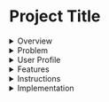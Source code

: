 # Project Title

<details>

<summary>Overview</summary>
## Overview

My app will be a brand website to help a local wine importer to shine. Hopefully having his own website that showcases the products that he imports and the producers he works with. I want to include a find Us page that gives the user a list of restaurant were the importer's products are available. Hopefully my app will help him make more sale and in the futur I would like to create an inventory app for importers too! (This is for another time)

</details>

<details>
<summary>Problem</summary>
### Problem

I personnaly think that in the world we live in, in 2024 and in a really dynamic and fast-paced city like Montreal, if you have a brand or side business and you don't have a good branding like an instagram page, functional website, your logo, to name a few, to highlight your products, it's really hard to grow and not be outshined by other similar businesses.

I think their will always be a need for a e-commerce plateform, especially user friendly one that are afforfable and if I can recreate even 10-15% of that for my capstone I would be really pleased. My goal is to keep working on it way after the bootcamp to make it way more complex.

</details>

<details>
<summary>User Profile</summary>
### User Profile

The users would use this website to read about my friend's imported wines, learn about wine production and be able to discover the great humans behind the wine bottle they shop for.

</details>
<details>
<summary>Features</summary>
### Features

-The Home Page displays 6 bottles in the new arrivals section no matter how many bottles are in the database. I did it using a splice method to only display the first 6 available. Later on, this will also be sort by dates of newest wines. For the moment they all have the same date of creation. On top of it, I added a carousel that scroll these bottles horizontally on mobile view.

-See what just came in on the main page, when the user hovers over the bottle it lets them see the name of the wine with a fun color transition.

-The user will be able to read about wine producers and their creations carried by the importers.

-There's a live map that displays where Grand Ordinaire wines can be found in Montreal and its surroundings. This map is found in the Find us page. The map view is only available on tablet view and up. For mobile you can click on the address and it will redirect you to google maps' website with the right restaurant address and informations for navigation.

- Read about the company's mission and who's the team behind.

- You can find a downloadable PDF of the Grand Ordinaire's available products on the listing page.

</details>
<details>
<summary>Instructions</summary>
### Instructions

1A.You can visit my repository live on this website : "https://develop--dynamic-crepe-c3c437.netlify.app/"

1B. You must download a zip file from main, open it in VScode and npm i or npm install all dependencies.

2. I use three environment variables, two of which are not ment to be shared publicly. If you were to install my app on your own VSCODE, you should know that the google map part won't be functional since I won't be sharing my api key of course! But if you were to have an existing account with google maps api you can create a new map to have the map style code.
   REACT_APP_GOOGLE_MAPS_KEY=Your_Own_KEY
   REACT_APP_GOOGLE_MAPS_STYLE=Your_Own_Map_Style
   REACT_APP_BASE_URL=http://localhost:8080/

   -The third environement variable is used if you intend to run my back end on your computer as well. You can find my back end repository here : "https://github.com/veronique1415/GO-Backend".

3.Run npm start in the your terminal.

</details>
<details>
<summary>Implementation</summary>
## Implementation

<details>
<summary>Tech Stack</summary>
### Tech Stack

Here's a list of tech I used to make this app:

-React
-React-router-dom
-Axios
-MySQL
-Sass
-Express
-Knex
-Bootstrap

</details>
<details>
<summary>APIs</summary>
### APIs

I used google Maps embeded map to show users where they can find the importer's bottle of wine in Montreal. Each marker will show a restaurant or store's name and address.

I use my own API as well. You can find my back-end repository here : "https://github.com/veronique1415/GO-Backend"

</details>
<details>
<summary>Sitemap</summary>
### Sitemap

- The HomePage showcases new arrivals and a hero picture.

- About section that gives you a description of their mission with this company + a brief presentation of the team behind it.

- Find us section that show the user where their products can be found in Quebec

- Producers section that give a description of who's being the production of every single bottle of wine and where they are from and which wine does the importer carry from them at the moment.

- Products section ordered by wine type (color probably) with a description from each bottle.

- A listing section that will show a uploaded PDF with up to date stock that restaurant or an individual that would like to order for their own cellar.

</details>
<details>
<summary>Mockups</summary>
### Mockups

I have make a mockup of my Home and About sections.

![](./src/assets/Mockups/Home.png)
![](./src/assets/Mockups/About.png)
![](./src/assets/Mockups/findUs.png)
![](./src/assets/Mockups/Producers.png)
![](./src/assets/Mockups/ProducerDetail.png)
![](./src/assets/Mockups/Wines.png)
![](./src/assets/Mockups/WineDetails.png)
![](./src/assets/Mockups/Listing.png)

</details>

<details>
<summary>Screenshots</summary>
### Screenshots

Here you can find screen shot of what the website looks like when launched as prototype 1 :

![](./src/assets/screenshots/homepage__mobile.jpg)
![](./src/assets/screenshots/about_mobile.png)
![](./src/assets/screenshots/producers__mobile.png)
![](./src/assets/screenshots/producer-details_mobile.png)
![](./src/assets/screenshots/products__mobile.png)
![](./src/assets/screenshots/product-detail__mobile.png)
![](./src/assets/screenshots/listing__mobile.png)
![](./src/assets/screenshots/find-us__mobile.png)

Note that I only included screenshots of mobile view

</details>
<details>
<summary>Data</summary>
### Data

I store my data in a database. This is what I really wanted to play with for this Capstone, I wanted to get comfortable with it.
I have 1 database with 2 tables.

1. Producers {
   producer_id
   producer_name
   producer_region
   producer_village
   producer_description
   producer_image
   wine_id (foreign key)
   }

2. Wines {
   wine_id
   wine_name
   wine_region
   wine_appelation
   wine_description
   wine_image
   wine_varietal
   wine_producer
   wine_vinatge
   }

![](./src/assets/Mockups/drawSQL-grand-ordinaire.png)

</details>
<details>
<summary>Endpoints</summary>
### Endpoints

"use client";

import { useState } from "react";
import {
APIProvider,
Map,
AdvancedMarker,
Pin,
InfoWindow,
} from "@vis.gl/react-google-maps";
import "./Map.scss"

const MapComp = () => {
const position = { lat: 45.508888, lng: -73.561668 };
const vinMonLapin = { lat: 45.53300094604492, lng: -73.61061096191406};
const [open, setOpen] = useState(false); -->

return (

<article className="map__container">
<APIProvider apiKey={process.env.REACT_APP_GOOGLE_MAPS_KEY}>
<div className="map">
<Map zoom={13} center={position} mapId={process.env.REACT_APP_GOOGLE_MAPS_STYLE}>
<AdvancedMarker position={vinMonLapin} onClick={() => setOpen(true)}>
<Pin />
</AdvancedMarker>

            {open && (
              <InfoWindow position={vinMonLapin} onCloseClick={() => setOpen(false)}>
                <p>Vin Mon Lapin</p>
             </InfoWindow>
            )}
          </Map>
        </div>
      </APIProvider>
    </article>

);
}

This is how I fetch GoogleMaps into my app. It takes a API key and a map style number. I already tested it and it works.

**GET /producers**

Get a list of all producers to display on the ProducerPage
Response:

![](./src/assets/Mockups/producers-data-database.png)

**GET /producers/:producerId**

Response:
![](./src/assets/Mockups/singleProducer.png)

**GET /products**

- Render every available bottle of wine on the /wines page

Response:
![](./src/assets/Mockups/producers-data-database.png)

**GET /products/:productId**

Response:

![](./src/assets/Mockups/singleproduct.png)

</details>

<details>
<summary>Roadmap</summary>
## Roadmap

1. Create a mock up of every pages to let me identify every component and see if I can easily repeat them on mulitple pages. This
2. Do the styling of my website (I like starting with what I'm really comfortable with) I probablye can have this done in a week.
3. Do the routes of my app (couple hours for sure)
4. Add functionality - hovering effect, map markers. (couple hours I think, one or two evenings)
5. backend functionnality - this will probably be my biggest chunk.

</details>
<details>
<summary>Lessons learned</summary>
## Lessons learned

Where to start?

Building a web app that's all your can mean that you might tend to turn some corners you wouldn't if having an actual style guide and data science based research. I think this app showcases really well my abilities but I think that for now it is no where near semantically perfect visually. I am no designer and I didn't interview anyone before building this website so you can tell it is solely based on my own taste.

When making a carousel of my own while using libraries like bootstrap, you can rapidely fall into this pitt of css being overwritten by the said library. I basically add to make a new section that only displays itself on mobile and displays none when on tablet to keep using bootstrap for the rest of my layout. This one was a bit more challenging and made me a bit worried about the semantics again. I think this is all a big learning experience and I would probably do the whole section over without bootstrap if I had more time and energy.

I'm gonna be honest, the rest was pretty seamless. I found myself having a lot of fun creating my own project, revisting my old projects here and there to add functionalities I've used in the past. I can't wait to build a completely new app or make this one better soon.

</details>
<details>
<summary>Nice-to-haves</summary>
## Nice-to-haves

I would like to add a search bar that let you search your product by name or producer

I wanna add authentification to add an upload page for the admin.

In the future I would like to implement an ordering function directly from the website. Ordering wine in Quebec, beside directly from our liquor monopole is really complicated and I would like to make my friend's life easier by having his users be able to order directly from the website and pay. He would then receive a order confirmation and only have to arrange the shipping from SAQ then. Obviously from their end, the user would also receive a order confirmation from the email they provided.

I say in the futur because I wanna try to be realistic with what I think I can produce with the amount of time we will have after approval until our presentation day. It does drive me to think about what will be implementable afterward to greatlyt update his website's feature and showcase even more what I'm capable of.

</details>
</details>
